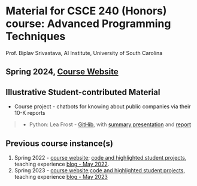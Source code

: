 # Material for CSCE 240 (Honors) course: Advanced Programming Techniques


Prof. Biplav Srivastava, AI Institute, University of South Carolina

Spring 2024, [**Course Website**](https://sites.google.com/site/biplavsrivastava/teaching/prog-csce-240-spring-2024-advanced-programming-techniques)
---

## Illustrative Student-contributed Material
* Course project - chatbots for knowing about public companies via their 10-K reports
>* Python: Lea Frost - [GitHib](https://github.com/LeaFrost12/CSCE240-chatbot), with [summary presentation](https://github.com/LeaFrost12/CSCE240-chatbot/blob/main/doc/Lea%20Frost-FinalProject%20-%20ClassPrez.pdf) and [report](https://github.com/LeaFrost12/CSCE240-chatbot/blob/main/doc/Lea%20Frost%20CSCE240%20Project%20Report.pdf)

<!--- 
## A Few Highlighted Student Course Projects
_A few course project highlights_
---> 

## Previous course instance(s)
1. Spring 2022 - [course website](https://sites.google.com/site/biplavsrivastava/teaching/csce-240-advanced-programming-techniques/csce-240-spring-2022-advanced-programming-techniques); [code and highlighted student projects](https://github.com/biplav-s/course-adv-proglang), teaching experience [blog - May 2022](https://www.linkedin.com/pulse/back-c-teaching-undergraduate-programming-course-after-srivastava/).
2. Spring 2023 - [course website](https://github.com/biplav-s/course-adv-proglang-s23);[code and highlighted student projects](https://github.com/biplav-s/course-adv-proglang-s23), teaching experience [blog - May 2023](https://www.linkedin.com/pulse/c-chatgpt-age-teaching-undergraduate-programming-after-srivastava/) 

